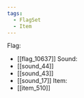 ```yaml
---
tags:
  - FlagSet
  - Item
---
```

Flag:
- [[flag_10637]]
Sound:
- [[sound_44]]
- [[sound_43]]
- [[sound_17]]
Item:
- [[item_510]]
